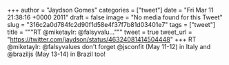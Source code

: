 
+++
author = "Jaydson Gomes"
categories = ["tweet"]
date = "Fri Mar 11 21:38:16 +0000 2011"
draft = false
image = "No media found for this Tweet"
slug = "316c2a0d784fc2d90f1d58e4f37f7b81d03401e7"
tags = ["tweet"]
title = """RT @miketaylr: @falsyvalu..."""
tweet = true
tweet_url = "https://twitter.com/jaydson/status/46324081414504448"
+++
RT @miketaylr: @falsyvalues don't forget @jsconfit (May 11-12) in Italy and @braziljs (May 13-14) in Brazil too!
